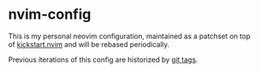 # nvim-config

This is my personal neovim configuration,
maintained as a patchset on top of [kickstart.nvim](https://github.com/nvim-lua/kickstart.nvim)
and will be rebased periodically.

Previous iterations of this config are historized by
[git tags](https://github.com/fluxth/nvim-config/tags).

